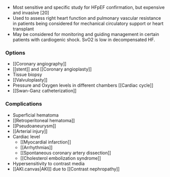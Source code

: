 - Most sensitive and specific study for HFpEF confirmation, but expensive and invasive [20]
- Used to assess right heart function and pulmonary vascular resistance in patients being considered for mechanical circulatory support or heart transplant
- May be considered for monitoring and guiding management in certain patients with cardiogenic shock. SvO2 is low in decompensated HF. 

### Options
- [[Coronary angiography]]
- [[stent]] and [[Coronary angioplasty]] 
- Tissue biopsy
- [[Valvuloplasty]] 
- Pressure and Oxygen levels in different chambers [[Cardiac cycle]] 
- [[Swan-Ganz catheterization]] 

### Complications
- Superficial hematoma
- [[Retroperitoneal hematoma]]
- [[Pseudoaneurysm]] 
- [[Arterial injury]] 
- Cardiac level
	- [[Myocardial infarction]]
	- [[Arrhythmias]]
	- [[Spontaneous coronary artery dissection]]
	- [[Cholesterol embolization syndrome]] 
- Hypersensitivity to contrast media
- [[AKI.canvas|AKI]] due to [[Contrast nephropathy]] 
